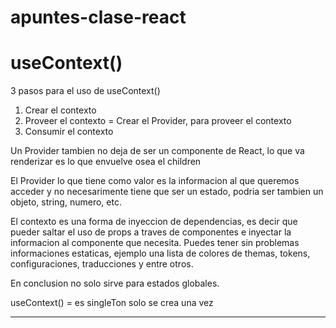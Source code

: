 # apuntes-clase-react

# useContext()

3 pasos para el uso de useContext()

1. Crear el contexto
2. Proveer el contexto = Crear el Provider, para proveer el contexto
3. Consumir el contexto

Un Provider tambien no deja de ser un componente de React, lo que va renderizar es lo que envuelve osea el children

El Provider lo que tiene como valor es la informacion al que queremos acceder y no necesarimente tiene que ser un estado, podria ser tambien un objeto, string, numero, etc.

El contexto es una forma de inyeccion de dependencias, es decir que pueder saltar el uso de props a traves de componentes e inyectar la informacion al componente que necesita. Puedes tener sin problemas informaciones estaticas, ejemplo una lista de colores de themas, tokens, configuraciones, traducciones y entre otros.

En conclusion no solo sirve para estados globales.

useContext() = es singleTon solo se crea una vez

---
